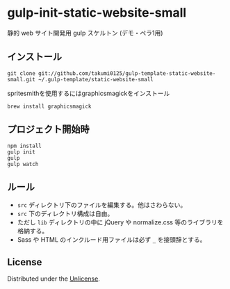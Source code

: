 gulp-init-static-website-small
===============================

静的 web サイト開発用 gulp スケルトン (デモ・ペラ1用)

インストール
------------

```
git clone git://github.com/takumi0125/gulp-template-static-website-small.git ~/.gulp-template/static-website-small
```

spritesmithを使用するにはgraphicsmagickをインストール

```
brew install graphicsmagick
```

プロジェクト開始時
------------------

```
npm install
gulp init
gulp
gulp watch
```

ルール
------

* `src` ディレクトリ下のファイルを編集する。他はさわらない。
* `src` 下のディレクトリ構成は自由。
* ただし `lib` ディレクトリの中に jQuery や normalize.css 等のライブラリを格納する。
* Sass や HTML のインクルード用ファイルは必ず `_` を接頭辞とする。

License
-------

Distributed under the [Unlicense](http://unlicense.org/).
